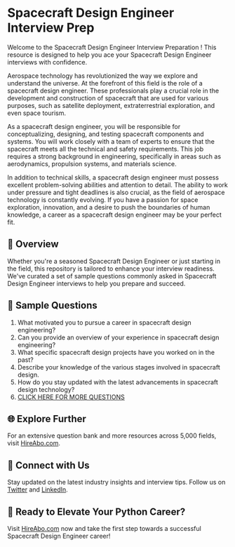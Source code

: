# Spacecraft Design Engineer Interview Prep

Welcome to the Spacecraft Design Engineer Interview Preparation ! This resource is designed to help you ace your Spacecraft Design Engineer interviews with confidence.

Aerospace technology has revolutionized the way we explore and understand the universe. At the forefront of this field is the role of a spacecraft design engineer. These professionals play a crucial role in the development and construction of spacecraft that are used for various purposes, such as satellite deployment, extraterrestrial exploration, and even space tourism.

As a spacecraft design engineer, you will be responsible for conceptualizing, designing, and testing spacecraft components and systems. You will work closely with a team of experts to ensure that the spacecraft meets all the technical and safety requirements. This job requires a strong background in engineering, specifically in areas such as aerodynamics, propulsion systems, and materials science.

In addition to technical skills, a spacecraft design engineer must possess excellent problem-solving abilities and attention to detail. The ability to work under pressure and tight deadlines is also crucial, as the field of aerospace technology is constantly evolving. If you have a passion for space exploration, innovation, and a desire to push the boundaries of human knowledge, a career as a spacecraft design engineer may be your perfect fit.

## 🚀 Overview

Whether you're a seasoned Spacecraft Design Engineer or just starting in the field, this repository is tailored to enhance your interview readiness. We've curated a set of sample questions commonly asked in Spacecraft Design Engineer interviews to help you prepare and succeed.

## 📝 Sample Questions

1. What motivated you to pursue a career in spacecraft design engineering?
2. Can you provide an overview of your experience in spacecraft design engineering?
3. What specific spacecraft design projects have you worked on in the past?
4. Describe your knowledge of the various stages involved in spacecraft design.
5. How do you stay updated with the latest advancements in spacecraft design technology?
6. [CLICK HERE FOR MORE QUESTIONS](https://hireabo.com/job/14_4_10/Spacecraft%20Design%20Engineer)

## 🌐 Explore Further

For an extensive question bank and more resources across 5,000 fields, visit [HireAbo.com](https://www.hireabo.com).

## 📱 Connect with Us

Stay updated on the latest industry insights and interview tips. Follow us on [Twitter](https://twitter.com/hireabo) and [LinkedIn](https://www.linkedin.com/in/hire-abo-3609972a8/).

## 🚀 Ready to Elevate Your Python Career?

Visit [HireAbo.com](https://www.hireabo.com) now and take the first step towards a successful Spacecraft Design Engineer career!